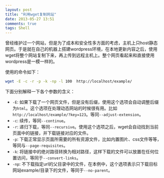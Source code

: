 ```yaml
---
layout: post
title: "利用wget复制网站"
date: 2013-05-27 13:51
comments: true
tags: Shell
---
```


曾经维护过一个网站，但是为了成本和安全性多方面的考虑，主机上只host静态网页。于是就在自己的机器上搭建wordpress环境，在本地更新内容之后，使用wget将整个网站复制下来，再上传到远程主机上。整个网页看起来和直接使用wordpress是一模一样的。

使用的命令如下：
```bash
wget -E -c -r -p -k -np -l 100  http://localhost/example/
```
下面分别解释一下各个参数的含义：

*	`-E`: 如果下载了一个网页文件，但是没有后缀，使用这个选项会自动调整后缀为`html`。这个选项在处理动态网站的时候很有用。比如`http://localhost/example/?key=123`。等同`--adjust-extension`。
*	`-c`: 续传，等同`--continue`。
*	`-r`: 递归下载，等同`--recursive`。使用这个选项之后，wget会自动找到当前页面中的链接，并下载链接对应的文件。
*	`-p`: 下载正常显示页面所需要的所有资源文件，比如内置图片、css文件等等，等同与`--page-requisites`。
*	`-k`: 将链接中的绝对路径转换为相对路径，这样下载的文件可以放置在任何位置访问，等同于`--convert-links`。
*	`-np`: 不下载指定url的父目录中的文件，在本例中，这个选项表示只下载目标网站example/目录下的文件，等同于`--no-parent`。